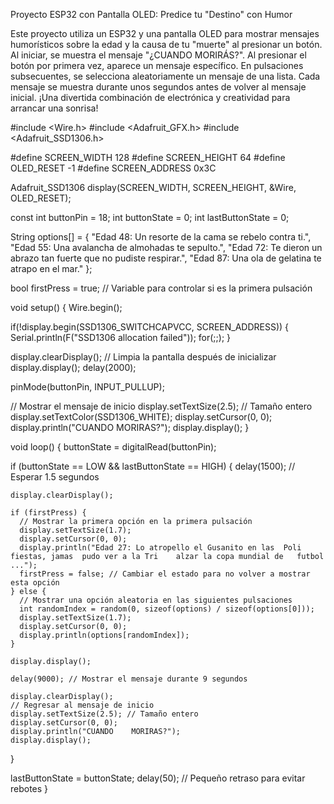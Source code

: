 Proyecto ESP32 con Pantalla OLED: Predice tu "Destino" con Humor

Este proyecto utiliza un ESP32 y una pantalla OLED para mostrar mensajes humorísticos sobre la
edad y la causa de tu "muerte" al presionar un botón. Al iniciar, se muestra el mensaje "¿CUANDO
MORIRÁS?". Al presionar el botón por primera vez, aparece un mensaje específico. En pulsaciones
subsecuentes, se selecciona aleatoriamente un mensaje de una lista. Cada mensaje se muestra
durante unos segundos antes de volver al mensaje inicial. ¡Una divertida combinación de electrónica
y creatividad para arrancar una sonrisa!

#include <Wire.h>
#include <Adafruit_GFX.h>
#include <Adafruit_SSD1306.h>

#define SCREEN_WIDTH 128
#define SCREEN_HEIGHT 64
#define OLED_RESET    -1
#define SCREEN_ADDRESS 0x3C

Adafruit_SSD1306 display(SCREEN_WIDTH, SCREEN_HEIGHT, &Wire, OLED_RESET);

const int buttonPin = 18;
int buttonState = 0;
int lastButtonState = 0;

String options[] = {
  "Edad 48: Un resorte de la cama se rebelo contra ti.",
  "Edad 55: Una avalancha de almohadas te sepulto.",
  "Edad 72: Te dieron un abrazo tan fuerte que no pudiste respirar.",
  "Edad 87: Una ola de gelatina te atrapo en el mar."
};

bool firstPress = true; // Variable para controlar si es la primera pulsación

void setup() {
  Wire.begin();

  if(!display.begin(SSD1306_SWITCHCAPVCC, SCREEN_ADDRESS)) {
    Serial.println(F("SSD1306 allocation failed"));
    for(;;);
  }
  
  display.clearDisplay(); // Limpia la pantalla después de inicializar
  display.display();
  delay(2000);

  pinMode(buttonPin, INPUT_PULLUP);
  
  // Mostrar el mensaje de inicio
  display.setTextSize(2.5); // Tamaño entero
  display.setTextColor(SSD1306_WHITE);
  display.setCursor(0, 0);
  display.println("CUANDO    MORIRAS?");
  display.display();
}

void loop() {
  buttonState = digitalRead(buttonPin);

  if (buttonState == LOW && lastButtonState == HIGH) {
    delay(1500); // Esperar 1.5 segundos
    
    display.clearDisplay();
    
    if (firstPress) {
      // Mostrar la primera opción en la primera pulsación
      display.setTextSize(1.7);
      display.setCursor(0, 0);
      display.println("Edad 27: Lo atropello el Gusanito en las  Poli fiestas, jamas  pudo ver a la Tri    alzar la copa mundial de   futbol ...");
      firstPress = false; // Cambiar el estado para no volver a mostrar esta opción
    } else {
      // Mostrar una opción aleatoria en las siguientes pulsaciones
      int randomIndex = random(0, sizeof(options) / sizeof(options[0]));
      display.setTextSize(1.7);
      display.setCursor(0, 0);
      display.println(options[randomIndex]);
    }
    
    display.display();
    
    delay(9000); // Mostrar el mensaje durante 9 segundos
    
    display.clearDisplay();
    // Regresar al mensaje de inicio
    display.setTextSize(2.5); // Tamaño entero
    display.setCursor(0, 0);
    display.println("CUANDO    MORIRAS?");
    display.display();
  }

  lastButtonState = buttonState;
  delay(50); // Pequeño retraso para evitar rebotes
}
